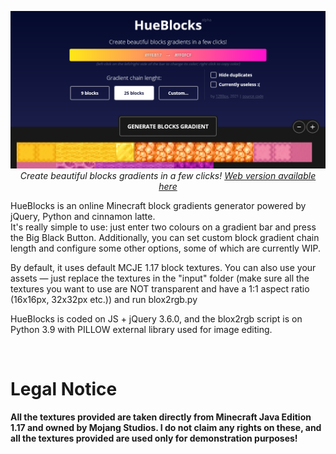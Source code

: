 <p align=center><a href="https://1280px.github.io/p/hueblocks"><img src="https://raw.githubusercontent.com/1280px/hueblocks/master/readme-pic.png"></a><br>
<i>Create beautiful blocks gradients in a few clicks! <a href="https://1280px.github.io/p/hueblocks">Web version available here</a></i></p>

HueBlocks is an online Minecraft block gradients generator powered by jQuery, Python and cinnamon latte. 
<br>It's really simple to use: just enter two colours on a gradient bar and press the Big Black Button. Additionally, you can set custom block gradient chain length and configure some other options, some of which are currently WIP.

By default, it uses default MCJE 1.17 block textures. You can also use your assets — just replace the textures in the "input" folder (make sure all the textures you want to use are NOT transparent and have a 1:1 aspect ratio (16x16px, 32x32px etc.)) and run blox2rgb.py

HueBlocks is coded on JS + jQuery 3.6.0, and the blox2rgb script is on Python 3.9 with PILLOW external library used for image editing.


<br><h1>Legal Notice</h1>
<b>All the textures provided are taken directly from Minecraft Java Edition 1.17 and owned by Mojang Studios. I do not claim any rights on these, and all the textures provided are used only for demonstration purposes!</b>

